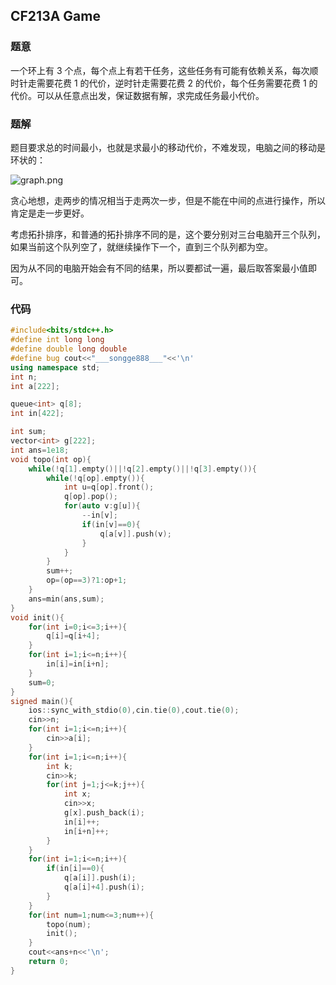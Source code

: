 ## CF213A Game

### 题意

一个环上有 $3$ 个点，每个点上有若干任务，这些任务有可能有依赖关系，每次顺时针走需要花费 $1$ 的代价，逆时针走需要花费 $2$ 的代价，每个任务需要花费 $1$ 的代价。可以从任意点出发，保证数据有解，求完成任务最小代价。

### 题解

题目要求总的时间最小，也就是求最小的移动代价，不难发现，电脑之间的移动是环状的：

![graph.png](https://s2.loli.net/2025/07/26/ECcWBsuVIOLofJw.png)

贪心地想，走两步的情况相当于走两次一步，但是不能在中间的点进行操作，所以肯定是走一步更好。

考虑拓扑排序，和普通的拓扑排序不同的是，这个要分别对三台电脑开三个队列，如果当前这个队列空了，就继续操作下一个，直到三个队列都为空。

因为从不同的电脑开始会有不同的结果，所以要都试一遍，最后取答案最小值即可。

### 代码

```cpp
#include<bits/stdc++.h>
#define int long long
#define double long double
#define bug cout<<"___songge888___"<<'\n'
using namespace std;
int n;
int a[222];

queue<int> q[8];
int in[422];

int sum;
vector<int> g[222];
int ans=1e18;
void topo(int op){
    while(!q[1].empty()||!q[2].empty()||!q[3].empty()){
        while(!q[op].empty()){
            int u=q[op].front();
            q[op].pop();
            for(auto v:g[u]){
                --in[v];
                if(in[v]==0){
                    q[a[v]].push(v);
                }
            }
        }
        sum++;
        op=(op==3)?1:op+1;
    }
    ans=min(ans,sum);
}
void init(){
    for(int i=0;i<=3;i++){
        q[i]=q[i+4];
    }
    for(int i=1;i<=n;i++){
        in[i]=in[i+n];
    }
    sum=0;
}
signed main(){
    ios::sync_with_stdio(0),cin.tie(0),cout.tie(0);
    cin>>n;
    for(int i=1;i<=n;i++){
        cin>>a[i];
    }
    for(int i=1;i<=n;i++){
        int k;
        cin>>k;
        for(int j=1;j<=k;j++){
            int x;
            cin>>x;
            g[x].push_back(i);
            in[i]++;
            in[i+n]++;
        }
    }
    for(int i=1;i<=n;i++){
        if(in[i]==0){
            q[a[i]].push(i);
            q[a[i]+4].push(i);
        }
    }
    for(int num=1;num<=3;num++){
        topo(num);
        init();
    }
    cout<<ans+n<<'\n';
    return 0;
}

```

